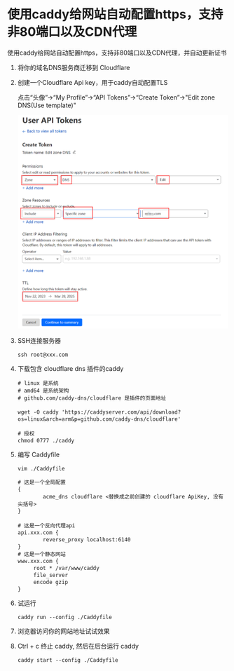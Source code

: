 # 使用caddy给网站自动配置https，支持非80端口以及CDN代理

使用caddy给网站自动配置https，支持非80端口以及CDN代理，并自动更新证书

1. 将你的域名DNS服务商迁移到 Cloudflare

2. 创建一个Cloudflare Api key，用于caddy自动配置TLS

   点击“头像”->“My Profile”->“API Tokens”->“Create Token”->"Edit zone DNS(Use template)"

   ![image-20231122192834087](https://raw.githubusercontent.com/wilinz/picgo/main/image/202311221928288.png)

3. SSH连接服务器

   ```shell
   ssh root@xxx.com
   ```

4. 下载包含 cloudflare dns 插件的caddy

   ```shell
   # linux 是系统
   # amd64 是系统架构
   # github.com/caddy-dns/cloudflare 是插件的页面地址
   
   wget -O caddy 'https://caddyserver.com/api/download?os=linux&arch=arm&p=github.com/caddy-dns/cloudflare'
   
   # 授权
   chmod 0777 ./caddy
   ```

5. 编写 Caddyfile 

   ```
   vim ./Caddyfile
   ```

   ```caddyfile
   # 这是一个全局配置
   {
           acme_dns cloudflare <替换成之前创建的 cloudflare ApiKey, 没有尖括号>
   }
   
   # 这是一个反向代理api
   api.xxx.com {
           reverse_proxy localhost:6140
   }
   # 这是一个静态网站
   www.xxx.com {
        root * /var/www/caddy
        file_server
        encode gzip
   }
   ```

6. 试运行

   ```shell
   caddy run --config ./Caddyfile
   ```

7. 浏览器访问你的网站地址试试效果

8. Ctrl + c 终止 caddy, 然后在后台运行 caddy

   ```shell
   caddy start --config ./Caddyfile
   ```

   
